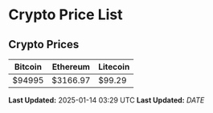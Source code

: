 # Crypto Price List

## Crypto Prices
| Bitcoin | Ethereum | Litecoin |
| ------- | -------- | -------- |
| $94995 | $3166.97 | $99.29 |
**Last Updated:** 2025-01-14 03:29 UTC
**Last Updated:** $DATE$
